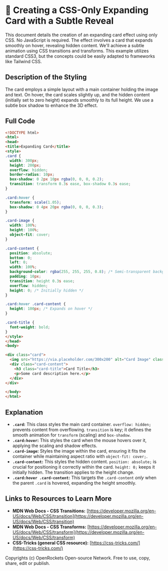 # 🐞 Creating a CSS-Only Expanding Card with a Subtle Reveal


This document details the creation of an expanding card effect using only CSS.  No JavaScript is required.  The effect involves a card that expands smoothly on hover, revealing hidden content. We'll achieve a subtle animation using CSS transitions and transforms.  This example utilizes standard CSS3, but the concepts could be easily adapted to frameworks like Tailwind CSS.

## Description of the Styling

The card employs a simple layout with a main container holding the image and text.  On hover, the card scales slightly up, and the hidden content (initially set to zero height) expands smoothly to its full height.  We use a subtle box shadow to enhance the 3D effect.

## Full Code

```html
<!DOCTYPE html>
<html>
<head>
<title>Expanding Card</title>
<style>
.card {
  width: 300px;
  height: 200px;
  overflow: hidden;
  border-radius: 10px;
  box-shadow: 0 2px 10px rgba(0, 0, 0, 0.2);
  transition: transform 0.3s ease, box-shadow 0.3s ease;
}

.card:hover {
  transform: scale(1.05);
  box-shadow: 0 4px 20px rgba(0, 0, 0, 0.3);
}

.card-image {
  width: 100%;
  height: 100%;
  object-fit: cover;
}

.card-content {
  position: absolute;
  bottom: 0;
  left: 0;
  width: 100%;
  background-color: rgba(255, 255, 255, 0.8); /* Semi-transparent background */
  padding: 10px;
  transition: height 0.3s ease;
  overflow: hidden;
  height: 0; /* Initially hidden */
}

.card:hover .card-content {
  height: 100px; /* Expands on hover */
}

.card-title {
  font-weight: bold;
}
</style>
</head>
<body>

<div class="card">
  <img src="https://via.placeholder.com/300x200" alt="Card Image" class="card-image">
  <div class="card-content">
    <h3 class="card-title">Card Title</h3>
    <p>Some card description here.</p>
  </div>
</div>

</body>
</html>
```

## Explanation

* **`.card`:**  This class styles the main card container. `overflow: hidden;` prevents content from overflowing.  `transition` is key; it defines the smooth animation for `transform` (scaling) and `box-shadow`.
* **`.card:hover`:** This styles the card when the mouse hovers over it, applying the scaling and shadow effects.
* **`.card-image`:** Styles the image within the card, ensuring it fits the container while maintaining aspect ratio with `object-fit: cover;`.
* **`.card-content`:** This styles the hidden content. `position: absolute;` is crucial for positioning it correctly within the card. `height: 0;` keeps it initially hidden. The transition applies to the height change.
* **`.card:hover .card-content`:**  This targets the `.card-content` *only* when the parent `.card` is hovered, expanding the height smoothly.

## Links to Resources to Learn More

* **MDN Web Docs - CSS Transitions:** [https://developer.mozilla.org/en-US/docs/Web/CSS/transition](https://developer.mozilla.org/en-US/docs/Web/CSS/transition)
* **MDN Web Docs - CSS Transforms:** [https://developer.mozilla.org/en-US/docs/Web/CSS/transform](https://developer.mozilla.org/en-US/docs/Web/CSS/transform)
* **CSS-Tricks (general CSS resource):** [https://css-tricks.com/](https://css-tricks.com/)


Copyrights (c) OpenRockets Open-source Network. Free to use, copy, share, edit or publish.

